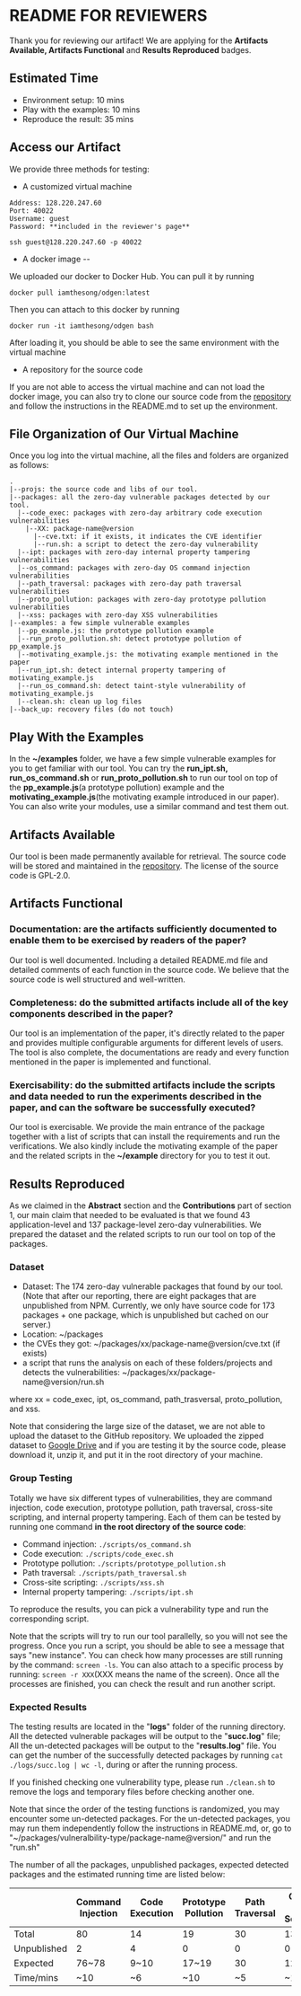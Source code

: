 # README FOR REVIEWERS
Thank you for reviewing our artifact! We are applying for the **Artifacts Available, Artifacts Functional** and **Results Reproduced** badges.

## Estimated Time
- Environment setup: 10 mins
- Play with the examples: 10 mins
- Reproduce the result: 35 mins


## Access our Artifact

We provide three methods for testing: 

- A customized virtual machine

```
Address: 128.220.247.60
Port: 40022
Username: guest
Password: **included in the reviewer's page**

ssh guest@128.220.247.60 -p 40022
```
- A docker image --

We uploaded our docker to Docker Hub. You can pull it by running 

```
docker pull iamthesong/odgen:latest
```
Then you can attach to this docker by running

```
docker run -it iamthesong/odgen bash
```

After loading it, you should be able to see the same environment with the virtual machine

- A repository for the source code

If you are not able to access the virtual machine and can not load the docker image, you can also try to clone our source code from the [repository](https://github.com/Song-Li/ODGen) and follow the instructions in the README.md to set up the environment.

 
## File Organization of Our Virtual Machine

Once you log into the virtual machine, all the files and folders are organized as follows: 

```
.
|--projs: the source code and libs of our tool. 
|--packages: all the zero-day vulnerable packages detected by our tool.
  |--code_exec: packages with zero-day arbitrary code execution vulnerabilities 
    |--XX: package-name@version
      |--cve.txt: if it exists, it indicates the CVE identifier
      |--run.sh: a script to detect the zero-day vulnerability
  |--ipt: packages with zero-day internal property tampering vulnerabilities 
  |--os_command: packages with zero-day OS command injection vulnerabilities 
  |--path_traversal: packages with zero-day path traversal vulnerabilities
  |--proto_pollution: packages with zero-day prototype pollution vulnerabilities
  |--xss: packages with zero-day XSS vulnerabilities
|--examples: a few simple vulnerable examples 
  |--pp_example.js: the prototype pollution example 
  |--run_proto_pollution.sh: detect prototype pollution of pp_example.js
  |--motivating_example.js: the motivating example mentioned in the paper
  |--run_ipt.sh: detect internal property tampering of motivating_example.js
  |--run_os_command.sh: detect taint-style vulnerability of motivating_example.js      
  |--clean.sh: clean up log files 
|--back_up: recovery files (do not touch)
```

## Play With the Examples
In the **~/examples** folder, we have a few simple vulnerable examples for you to get familiar with our tool. You can try the **run\_ipt.sh,  run\_os\_command.sh** or **run\_proto\_pollution.sh** to run our tool on top of the **pp\_example.js**(a prototype pollution) example and the **motivating_example.js**(the motivating example introduced in our paper). You can also write your modules, use a similar command and test them out. 

## Artifacts Available
Our tool is been made permanently available for retrieval. The source code will be stored and maintained in the [repository](https://github.com/Song-Li/ODGen). The license of the source code is GPL-2.0.


## Artifacts Functional
### Documentation: are the artifacts sufficiently documented to enable them to be exercised by readers of the paper?
Our tool is well documented. Including a detailed README.md file and detailed comments of each function in the source code. We believe that the source code is well structured and well-written.

### Completeness: do the submitted artifacts include all of the key components described in the paper?
Our tool is an implementation of the paper, it's directly related to the paper and provides multiple configurable arguments for different levels of users. The tool is also complete, the documentations are ready and every function mentioned in the paper is implemented and functional.


### Exercisability: do the submitted artifacts include the scripts and data needed to run the experiments described in the paper, and can the software be successfully executed?
Our tool is exercisable. We provide the main entrance of the package together with a list of scripts that can install the requirements and run the verifications. We also kindly include the motivating example of the paper and the related scripts in the **~/example** directory for you to test it out. 

## Results Reproduced
As we claimed in the **Abstract** section and the **Contributions** part of section 1, our main claim that needed to be evaluated is that we found 43 application-level and 137 package-level zero-day vulnerabilities. We prepared the dataset and the related scripts to run our tool on top of the packages. 

### Dataset

- Dataset: The 174 zero-day vulnerable packages that found by our tool. (Note that after our reporting, there are eight packages that are unpublished from NPM.  Currently, we only have source code for 173 packages + one package, which is unpublished but cached on our server.)
- Location: ~/packages
- the CVEs they got: ~/packages/xx/package-name@version/cve.txt (if exists)
- a script that runs the analysis on each of these folders/projects and detects the vulnerabilities: ~/packages/xx/package-name@version/run.sh

where xx = code\_exec, ipt, os\_command, path\_trasversal,   proto\_pollution, and xss.

Note that considering the large size of the dataset, we are not able to upload the dataset to the GitHub repository. We uploaded the zipped dataset to [Google Drive](https://drive.google.com/file/d/1IiuQoMV4a2QAzwswEq9fSKXcZpNuGYP0/view?usp=sharing) and if you are testing it by the source code, please download it, unzip it, and put it in the root directory of your machine. 

### Group Testing
Totally we have six different types of vulnerabilities, they are command injection, code execution, prototype pollution, path traversal, cross-site scripting, and internal property tampering. Each of them can be tested by running one command **in the root directory of the source code**:

- Command injection: ``./scripts/os_command.sh``
- Code execution: ``./scripts/code_exec.sh``
- Prototype pollution: ``./scripts/prototype_pollution.sh``
- Path traversal: ``./scripts/path_traversal.sh``
- Cross-site scripting: ``./scripts/xss.sh``
- Internal property tampering: ``./scripts/ipt.sh``

To reproduce the results, you can pick a vulnerability type and run the corresponding script. 

Note that the scripts will try to run our tool parallelly, so you will not see the progress. Once you run a script, you should be able to see a message that says "new instance". You can check how many processes are still running by the command: ``screen -ls``. You can also attach to a specific process by running: ``screen -r XXX``(XXX means the name of the screen). Once all the processes are finished, you can check the result and run another script. 

### Expected Results
The testing results are located in the "**logs**" folder of the running directory. All the detected vulnerable packages will be output to the "**succ.log**" file; All the un-detected packages will be output to the "**results.log**" file. You can get the number of the successfully detected packages by running ``cat ./logs/succ.log | wc -l``, during or after the running process.

If you finished checking one vulnerability type, please run ``./clean.sh`` to remove the logs and temporary files before checking another one.

Note that since the order of the testing functions is randomized, you may encounter some un-detected packages. For the un-detected packages, you may run them independently follow the instructions in README.md, or, go to "~/packages/vulneralbility-type/package-name@version/" and run the "run.sh"

The number of all the packages, unpublished packages, expected detected packages and the estimated running time are listed below:

|             | Command Injection | Code Execution | Prototype Pollution | Path Traversal | Cross-site Scripting | IPT   |
|-------------|-------------------|----------------|---------------------|----------------|----------------------|-------|
| Total       | 80                | 14             | 19                  | 30             | 13                   | 24    |
| Unpublished | 2                 | 4              | 0                   | 0              | 0                    | 0     |
| Expected    | 76~78             | 9~10           | 17~19               | 30             | 12~13                | 23~24 |
| Time/mins   | ~10               | ~6             | ~10                 | ~5             | ~1                   | ~3    |